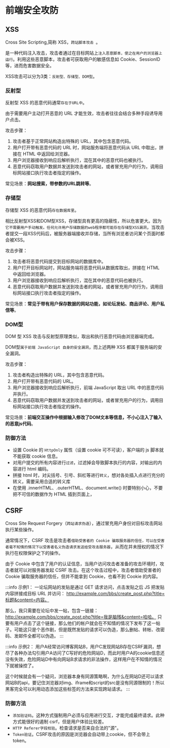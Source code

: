 # 前端安全攻防

## XSS

Cross Site Scripting,简称 XSS，`跨站脚本攻击 `。

是一种代码注入攻击，攻击者通过在目标网站上`注入恶意脚本，使之在用户的浏览器上运行`。利用这些恶意脚本，攻击者可获取用户的敏感信息如 Cookie、SessionID 等，进而危害数据安全。


XSS攻击可以分为3类：`反射型、存储型、DOM型`。

### 反射型

反射型 XSS 的恶意代码通常`存在于URL中`。

由于需要用户主动打开恶意的 URL 才能生效，攻击者往往会结合多种手段诱导用户点击。

攻击步骤：

1. 攻击者基于正常网站构造出特殊的 URL，其中包含恶意代码。
2. 用户打开带有恶意代码的 URL 时，网站服务端将恶意代码从 URL 中取出，拼接在 HTML 中返回给浏览器。
3. 用户浏览器接收到响应后解析执行，混在其中的恶意代码也被执行。
4. 恶意代码窃取用户数据并发送到攻击者的网站，或者冒充用户的行为，调用目标网站接口执行攻击者指定的操作。

常见场景：**网站搜索，带参数的URL跳转等**。

### 存储型

存储型 XSS 的恶意代码`存在数据库里`。

相比反射型XSS和DOM型XSS，存储型具有更高的隐蔽性，所以危害更大。因为`它不需要用户手动触发。任何允许用户存储数据的web程序都可能存在存储型XSS漏洞`，当攻击者提交一段XSS代码后，被服务器端接收并存储，当所有浏览者访问某个页面时都会被XSS。

攻击步骤：

1. 攻击者将恶意代码提交到目标网站的数据库中。
2. 用户打开目标网站时，网站服务端将恶意代码从数据库取出，拼接在 HTML 中返回给浏览器。
3. 用户浏览器接收到响应后解析执行，混在其中的恶意代码也被执行。
4. 恶意代码窃取用户数据并发送到攻击者的网站，或者冒充用户的行为，调用目标网站接口执行攻击者指定的操作。


常见场景：**常见于带有用户保存数据的网站功能，如论坛发帖、商品评论、用户私信等**。


### DOM型

DOM 型 XSS 攻击与反射型原理类似，取出和执行恶意代码由浏览器端完成。

DOM型`属于前端 JavaScript 自身的安全漏洞`，而上述两种 XSS 都属于服务端的安全漏洞。

攻击步骤：

1. 攻击者构造出特殊的 URL，其中包含恶意代码。
2. 用户打开带有恶意代码的 URL。
3. 用户浏览器接收到响应后解析执行，前端 JavaScript 取出 URL 中的恶意代码并执行。
4. 恶意代码窃取用户数据并发送到攻击者的网站，或者冒充用户的行为，调用目标网站接口执行攻击者指定的操作。


常见场景：**前端交互操作中根据输入修改了DOM文本等信息，不小心注入了输入的恶意js代码**。

### 防御方法

- 设置 Cookie 的 `HttpOnly` 属性（设置 cookie 可不可读），客户端的 js 脚本就不能获取 cookie 信息。
- 对用户提交的所有内容进行`过滤`，过滤掉会导致脚本执行的内容，对输出的内容进行 html 编码。
- 拼接 html 时，对尖括号、引号、斜杠等进行`转义`，想对各处插入点进行充分的转义，需要采用合适的转义库
- 在使用 .innerHTML、.outerHTML、document.write() 时要特别小心，不要把不可信的数据作为 HTML 插到页面上，


## CSRF

Cross Site Request Forgery（`跨站请求伪造`），通过冒充用户身份对目标攻击网站执行某些操作。

通常情况下，CSRF 攻击是攻击者`借助受害者的 Cookie 骗取服务器的信任，可以在受害者毫不知情的情况下以受害者名义伪造请求发送给受攻击服务器`，从而在并未授权的情况下执行在权限保护之下的操作。

由于 Cookie 中包含了用户的认证信息，当用户访问攻击者准备的攻击环境时，攻击者就可以对服务器发起 CSRF 攻击。在这个攻击过程中，攻击者借助受害者的 Cookie 骗取服务器的信任，但并不能拿到 Cookie，也看不到 Cookie 的内容。

:::info 示例1：
一论坛网站的发贴是通过 GET 请求访问，点击发贴之后 JS 把发贴内容拼接成目标 URL 并访问： http://example.com/bbs/create_post.php?title=标题&content=内容。

那么，我只需要在论坛中发一帖，包含一链接： http://example.com/bbs/create_post.php?title=我是脑残&content=哈哈。 只要有用户点击了这个链接，那么他们的帐户就会在不知情的情况下发布了这一帖子。可能这只是个恶作剧，但是既然发贴的请求可以伪造，那么删帖、转帐、改密码、发邮件全都可以伪造。
:::


:::info 示例2：
用户A经常访问博客网站B，用户C发现网站B存在CSRF漏洞，想尽了各种办法勾引用户A访问了C写好的危险网站D，而此时用户A的cookie信息还没有失效，危险网站D中有向网站B求请求的非法操作，这样用户在不知情的情况下就被操控了。

这个时候就会有一个疑问，浏览器本身有同源策略啊，为什么在网站D还可以请求网站B的api，要记住浏览器对img、iframe和script的src是没有同源限制的！所以黑客完全可以利用动态添加这些标签的方法来实现跨站请求。
:::
### 防御方法

- `添加验证码`。这种方式强制用户必须与应用进行交互，才能完成最终请求。此种方式能很好的遏制 csrf，但是用户体验比较差。
- `HTTP Referer字段校验`。检查请求是否来自合法的"源"。
- `Token验证`。CSRF攻击的原因是浏览器会自动带上cookie，但不会带上token。
